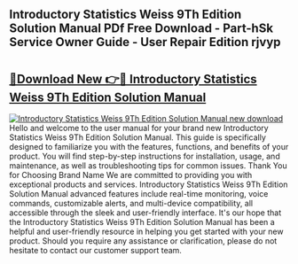 ## Introductory Statistics Weiss 9Th Edition Solution Manual PDf Free Download - Part-hSk Service Owner Guide - User Repair Edition rjvyp

# <h2><a href="http://bc70027.oget.top/?id=Introductory+Statistics+Weiss+9Th+Edition+Solution+Manual">🔗Download New 👉🔴 Introductory Statistics Weiss 9Th Edition Solution Manual</a></h2>

[![Introductory Statistics Weiss 9Th Edition Solution Manual new download](https://i.imgur.com/5g1atiW.png)](http://bc70027.oget.top/?id=Introductory+Statistics+Weiss+9Th+Edition+Solution+Manual)
Hello and welcome to the user manual for your brand new Introductory Statistics Weiss 9Th Edition Solution Manual. This guide is specifically designed to familiarize you with the features, functions, and benefits of your product. You will find step-by-step instructions for installation, usage, and maintenance, as well as troubleshooting tips for common issues. Thank You for Choosing Brand Name We are committed to providing you with exceptional products and services. Introductory Statistics Weiss 9Th Edition Solution Manual advanced features include real-time monitoring, voice commands, customizable alerts, and multi-device compatibility, all accessible through the sleek and user-friendly interface. It's our hope that the Introductory Statistics Weiss 9Th Edition Solution Manual has been a helpful and user-friendly resource in helping you get started with your new product. Should you require any assistance or clarification, please do not hesitate to contact our customer support team.
